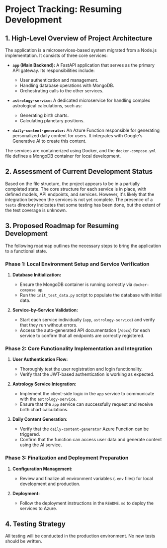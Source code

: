 # Project Tracking: Resuming Development

## 1. High-Level Overview of Project Architecture

The application is a microservices-based system migrated from a Node.js implementation. It consists of three core services:

*   **`app` (Main Backend):** A FastAPI application that serves as the primary API gateway. Its responsibilities include:
    *   User authentication and management.
    *   Handling database operations with MongoDB.
    *   Orchestrating calls to the other services.

*   **`astrology-service`:** A dedicated microservice for handling complex astrological calculations, such as:
    *   Generating birth charts.
    *   Calculating planetary positions.

*   **`daily-content-generator`:** An Azure Function responsible for generating personalized daily content for users. It integrates with Google's Generative AI to create this content.

The services are containerized using Docker, and the `docker-compose.yml` file defines a MongoDB container for local development.

## 2. Assessment of Current Development Status

Based on the file structure, the project appears to be in a partially completed state. The core structure for each service is in place, with defined models, API endpoints, and services. However, it's likely that the integration between the services is not yet complete. The presence of a `tests` directory indicates that some testing has been done, but the extent of the test coverage is unknown.

## 3. Proposed Roadmap for Resuming Development

The following roadmap outlines the necessary steps to bring the application to a functional state.

### Phase 1: Local Environment Setup and Service Verification

1.  **Database Initialization:**
    *   Ensure the MongoDB container is running correctly via `docker-compose up`.
    *   Run the `init_test_data.py` script to populate the database with initial data.

2.  **Service-by-Service Validation:**
    *   Start each service individually (`app`, `astrology-service`) and verify that they run without errors.
    *   Access the auto-generated API documentation (`/docs`) for each service to confirm that all endpoints are correctly registered.

### Phase 2: Core Functionality Implementation and Integration

1.  **User Authentication Flow:**
    *   Thoroughly test the user registration and login functionality.
    *   Verify that the JWT-based authentication is working as expected.

2.  **Astrology Service Integration:**
    *   Implement the client-side logic in the `app` service to communicate with the `astrology-service`.
    *   Ensure that the `app` service can successfully request and receive birth chart calculations.

3.  **Daily Content Generation:**
    *   Verify that the `daily-content-generator` Azure Function can be triggered.
    *   Confirm that the function can access user data and generate content using the AI service.

### Phase 3: Finalization and Deployment Preparation

1.  **Configuration Management:**
    *   Review and finalize all environment variables (`.env` files) for local development and production.

2.  **Deployment:**
    *   Follow the deployment instructions in the `README.md` to deploy the services to Azure.

## 4. Testing Strategy

All testing will be conducted in the production environment. No new tests should be written.

